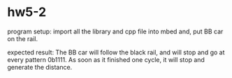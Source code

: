 # hw5-2
program setup: import all the library and cpp file into mbed and, put BB car on the rail.

expected result: The BB car will follow the black rail, and will stop and go at every pattern 0b1111. As soon as it finished one cycle, it will stop and generate the distance.
